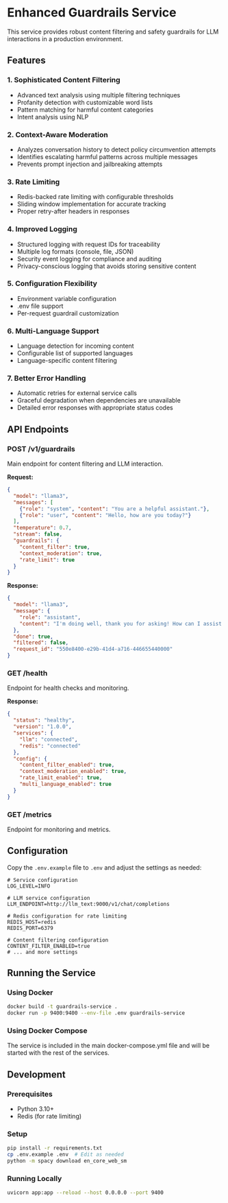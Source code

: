 # Enhanced Guardrails Service

This service provides robust content filtering and safety guardrails for LLM interactions in a production environment.

## Features

### 1. Sophisticated Content Filtering
- Advanced text analysis using multiple filtering techniques
- Profanity detection with customizable word lists
- Pattern matching for harmful content categories
- Intent analysis using NLP

### 2. Context-Aware Moderation
- Analyzes conversation history to detect policy circumvention attempts
- Identifies escalating harmful patterns across multiple messages
- Prevents prompt injection and jailbreaking attempts

### 3. Rate Limiting
- Redis-backed rate limiting with configurable thresholds
- Sliding window implementation for accurate tracking
- Proper retry-after headers in responses

### 4. Improved Logging
- Structured logging with request IDs for traceability
- Multiple log formats (console, file, JSON)
- Security event logging for compliance and auditing
- Privacy-conscious logging that avoids storing sensitive content

### 5. Configuration Flexibility
- Environment variable configuration
- .env file support
- Per-request guardrail customization

### 6. Multi-Language Support
- Language detection for incoming content
- Configurable list of supported languages
- Language-specific content filtering

### 7. Better Error Handling
- Automatic retries for external service calls
- Graceful degradation when dependencies are unavailable
- Detailed error responses with appropriate status codes

## API Endpoints

### POST /v1/guardrails
Main endpoint for content filtering and LLM interaction.

**Request:**
```json
{
  "model": "llama3",
  "messages": [
    {"role": "system", "content": "You are a helpful assistant."},
    {"role": "user", "content": "Hello, how are you today?"}
  ],
  "temperature": 0.7,
  "stream": false,
  "guardrails": {
    "content_filter": true,
    "context_moderation": true,
    "rate_limit": true
  }
}
```

**Response:**
```json
{
  "model": "llama3",
  "message": {
    "role": "assistant",
    "content": "I'm doing well, thank you for asking! How can I assist you today?"
  },
  "done": true,
  "filtered": false,
  "request_id": "550e8400-e29b-41d4-a716-446655440000"
}
```

### GET /health
Endpoint for health checks and monitoring.

**Response:**
```json
{
  "status": "healthy",
  "version": "1.0.0",
  "services": {
    "llm": "connected",
    "redis": "connected"
  },
  "config": {
    "content_filter_enabled": true,
    "context_moderation_enabled": true,
    "rate_limit_enabled": true,
    "multi_language_enabled": true
  }
}
```

### GET /metrics
Endpoint for monitoring and metrics.

## Configuration

Copy the `.env.example` file to `.env` and adjust the settings as needed:

```
# Service configuration
LOG_LEVEL=INFO

# LLM service configuration
LLM_ENDPOINT=http://llm_text:9000/v1/chat/completions

# Redis configuration for rate limiting
REDIS_HOST=redis
REDIS_PORT=6379

# Content filtering configuration
CONTENT_FILTER_ENABLED=true
# ... and more settings
```

## Running the Service

### Using Docker

```bash
docker build -t guardrails-service .
docker run -p 9400:9400 --env-file .env guardrails-service
```

### Using Docker Compose

The service is included in the main docker-compose.yml file and will be started with the rest of the services.

## Development

### Prerequisites
- Python 3.10+
- Redis (for rate limiting)

### Setup

```bash
pip install -r requirements.txt
cp .env.example .env  # Edit as needed
python -m spacy download en_core_web_sm
```

### Running Locally

```bash
uvicorn app:app --reload --host 0.0.0.0 --port 9400
```